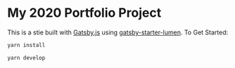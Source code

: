 # My 2020 Portfolio Project

This is a stie built with [Gatsby.js](https://www.gatsbyjs.org/) using [gatsby-starter-lumen](https://github.com/alxshelepenok/gatsby-starter-lumen). To Get Started:

```bash
yarn install

yarn develop
```
